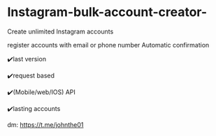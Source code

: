 # Instagram-bulk-account-creator-
Create unlimited Instagram accounts

register accounts with email or phone number Automatic confirmation 


✔️last version 

✔️request based

✔️(Mobile/web/IOS) API

✔️lasting accounts 

dm: https://t.me/johnthe01
